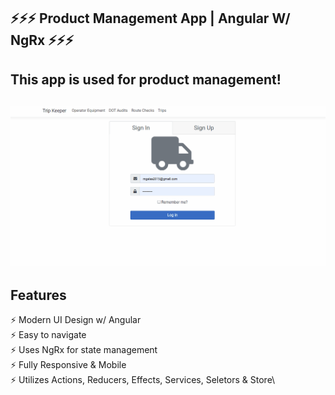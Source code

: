 ## ⚡️⚡️⚡️ Product Management App | Angular W/ NgRx ⚡️⚡️⚡️

## This app is used for product management! 

<h2 align="center">
  <img src="https://github.com/CodingMikey/TripKeeper/blob/master/sample.gif" alt="Tripkeeper" width="600px" />
  <br>
</h2>

## Features

⚡️ Modern UI Design w/ Angular\
⚡️ Easy to navigate\
⚡️ Uses NgRx for state management\
⚡️ Fully Responsive & Mobile\
⚡️ Utilizes Actions, Reducers, Effects, Services, Seletors & Store\
